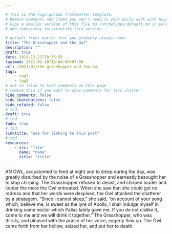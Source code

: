 ```yaml
---

# This is the hugo-garuda frontmatter template.
# Remove comments and items you won't need in your daily work with Hugo.
# Copy a smaller version of this file to /archetypes/default.md in your
# own repository to overwrite this version.

# default front matter that you probably always need:
title: "The Grasshopper and the Owl"
description: ""
draft: true
date: 2019-12-21T18:36:50
lastmod: 2021-01-20T19:04:09+07:00
url: /2021/01/the-grasshopper-and-the-owl
tags:
    - tag1
    - tag2
# set to false to hide comments on this page
# remove this if you want to show comments for less clutter
hide_comments: false
hide_sharebuttons: false
hide_related: false
# tbd.
draft: true
# tbd.
todo: true
# tbd.
linktitle: "use for linking to this post"
# tbd.
resources:
    - src: "file"
      name: "name"
      title: "title"
---
```

AN OWL, accustomed to feed at night and to sleep during the day, was greatly disturbed by the noise of a Grasshopper and earnestly besought her to stop chirping. The Grasshopper refused to desist, and chirped louder and louder the more the Owl entreated. When she saw that she could get no redress and that her words were despised, the Owl attacked the chatterer by a stratagem. “Since I cannot sleep,” she said, “on account of your song which, believe me, is sweet as the lyre of Apollo, I shall indulge myself in drinking some nectar which Pallas lately gave me. If you do not dislike it, come to me and we will drink it together.” The Grasshopper, who was thirsty, and pleased with the praise of her voice, eagerly flew up. The Owl came forth from her hollow, seized her, and put her to death.

